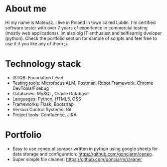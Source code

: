 
# About me
Hi my name is Mateusz. I live in Poland in town called Lublin. I'm certified software tester with over 7 years of experience in commercial testing (mostly web applications). Im also big IT enthusiast and selflearnig dveloper (python). Check the portfolio section for sample of scripts and feel free to use it if you like any of them ;).
# Technology stack
* ISTQB: Foundation Level
* Testing tools: Microfocus ALM, Postman, Robot Framework, Chrome DevTools/Firebug
* Databases: MySQL, Oracle Database
* Languages: Python, HTML5, CSS
* Frameworks: Flask, Bootstrap
* Version Control Systems: Git
* Project tools: Confluence, JIRA
# Portfolio
- Easy to use ceneo.pl scraper written in python using google sheets for data storage and configuration: https://github.com/gonciarm/ceneo.
- Super simple file cleaner: https://github.com/gonciarm/cleaner
